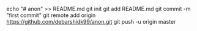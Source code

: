 echo "# anon" >> README.md
git init
git add README.md
git commit -m "first commit"
git remote add origin https://github.com/debarshidk99/anon.git
git push -u origin master
